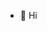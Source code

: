 - 👋 Hi

<!---
TA is a ✨ special ✨ repository because its `README.md` (this file) appears on your GitHub profile.
You can click the Preview link to take a look at your changes.
--->
